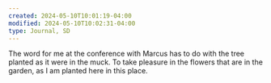 ```yaml
---
created: 2024-05-10T10:01:19-04:00
modified: 2024-05-10T10:02:31-04:00
type: Journal, SD
---
```


The word for me at the conference with Marcus has to do with the tree planted as it were in the muck. To take pleasure in the flowers that are in the garden, as I am planted here in this place.
